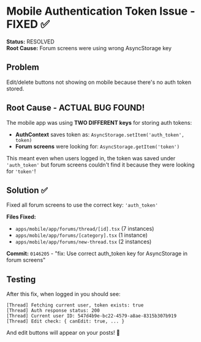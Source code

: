 # Mobile Authentication Token Issue - FIXED ✅

**Status:** RESOLVED  
**Root Cause:** Forum screens were using wrong AsyncStorage key

## Problem
Edit/delete buttons not showing on mobile because there's no auth token stored.

## Root Cause - ACTUAL BUG FOUND!
The mobile app was using **TWO DIFFERENT keys** for storing auth tokens:
- **AuthContext** saves token as: `AsyncStorage.setItem('auth_token', token)`
- **Forum screens** were looking for: `AsyncStorage.getItem('token')`

This meant even when users logged in, the token was saved under `'auth_token'` but forum screens couldn't find it because they were looking for `'token'`!

## Solution ✅
Fixed all forum screens to use the correct key: `'auth_token'`

**Files Fixed:**
- `apps/mobile/app/forums/thread/[id].tsx` (7 instances)
- `apps/mobile/app/forums/[category].tsx` (1 instance)
- `apps/mobile/app/forums/new-thread.tsx` (2 instances)

**Commit:** `0146205` - "fix: Use correct auth_token key for AsyncStorage in forum screens"

## Testing
After this fix, when logged in you should see:
```
[Thread] Fetching current user, token exists: true
[Thread] Auth response status: 200
[Thread] Current user ID: 547d4b9e-bc22-4579-a8ae-8315b307b919
[Thread] Edit check: { canEdit: true, ... }
```

And edit buttons will appear on your posts! 🎉
